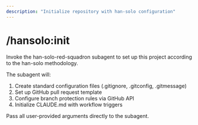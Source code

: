 ```yaml
---
description: "Initialize repository with han-solo configuration"
---
```


# /hansolo:init

Invoke the han-solo-red-squadron subagent to set up this project according to the han-solo methodology.

The subagent will:
1. Create standard configuration files (.gitignore, .gitconfig, .gitmessage)
2. Set up GitHub pull request template
3. Configure branch protection rules via GitHub API
4. Initialize CLAUDE.md with workflow triggers

Pass all user-provided arguments directly to the subagent.